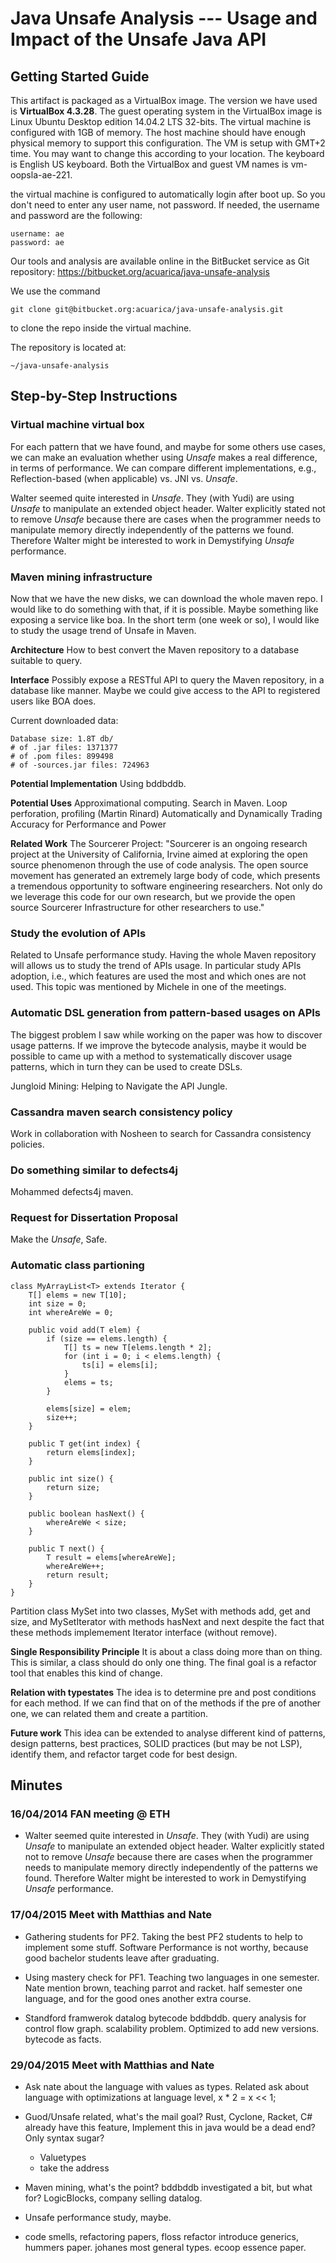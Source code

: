 # Java Unsafe Analysis --- Usage and Impact of the Unsafe Java API


## Getting Started Guide

This artifact is packaged as a VirtualBox image.
The version we have used is **VirtualBox 4.3.28**.
The guest operating system in the VirtualBox image is Linux Ubuntu Desktop edition 14.04.2 LTS 32-bits.
The virtual machine is configured with 1GB of memory.
The host machine should have enough physical memory to support this configuration.
The VM is setup with GMT+2 time.
You may want to change this according to your location.
The keyboard is English US keyboard.
Both the VirtualBox and guest VM names is vm-oopsla-ae-221. 

the virtual machine is configured to automatically login after boot up.
So you don't need to enter any user name, not password.
If needed, the username and password are the following:

    username: ae
    password: ae

Our tools and analysis are available online in the BitBucket service as Git repository:
https://bitbucket.org/acuarica/java-unsafe-analysis

We use the command 

    git clone git@bitbucket.org:acuarica/java-unsafe-analysis.git

to clone the repo inside the virtual machine.

The repository is located at:

    ~/java-unsafe-analysis

## Step-by-Step Instructions



### Virtual machine virtual box

For each pattern that we have found, and maybe for some others use cases,
we can make an evaluation whether using *Unsafe* makes a real difference, 
in terms of performance.
We can compare different implementations, e.g., 
Reflection-based (when applicable) vs. JNI vs. *Unsafe*.

Walter seemed quite interested in *Unsafe*.
They (with Yudi) are using *Unsafe* to manipulate an extended object header.
Walter explicitly stated not to remove *Unsafe* 
because there are cases when the programmer needs to manipulate memory directly 
independently of the patterns we found.
Therefore Walter might be interested to work in Demystifying *Unsafe* performance.

### Maven mining infrastructure

Now that we have the new disks, we can download the whole maven repo.
I would like to do something with that, if it is possible.
Maybe something like exposing a service like boa.
In the short term (one week or so), I would like to study the usage trend of Unsafe in Maven.

**Architecture**
How to best convert the Maven repository to a database suitable to query.

**Interface**
Possibly expose a RESTful API to query the Maven repository, in a database like manner.
Maybe we could give access to the API to registered users like BOA does.

Current downloaded data:

    Database size: 1.8T db/
    # of .jar files: 1371377
    # of .pom files: 899498
    # of -sources.jar files: 724963

**Potential Implementation**
Using bddbddb.

**Potential Uses**
Approximational computing. Search in Maven.
Loop perforation, profiling (Martin Rinard)
Automatically and Dynamically Trading Accuracy for Performance and Power

**Related Work**
The Sourcerer Project:
"Sourcerer is an ongoing research project at the University of California, Irvine 
aimed at exploring the open source phenomenon through the use of code analysis.
The open source movement has generated an extremely large body of code, 
which presents a tremendous opportunity to software engineering researchers.
Not only do we leverage this code for our own research, 
but we provide the open source Sourcerer Infrastructure for other researchers to use."

### Study the evolution of APIs

Related to Unsafe performance study.
Having the whole Maven repository will allows us to study the trend of APIs usage.
In particular study APIs adoption, i.e., which features are used the most and which ones are not used.
This topic was mentioned by Michele in one of the meetings.

### Automatic DSL generation from pattern-based usages on APIs

The biggest problem I saw while working on the paper was how to discover usage patterns.
If we improve the bytecode analysis,
maybe it would be possible to came up with a method to systematically discover usage patterns,
which in turn they can be used to create DSLs.

Jungloid Mining: Helping to Navigate the API Jungle.

### Cassandra maven search consistency policy

Work in collaboration with Nosheen to search for Cassandra consistency policies.

### Do something similar to defects4j

Mohammed defects4j maven.

### Request for Dissertation Proposal

Make the *Unsafe*, Safe.

### Automatic class partioning

    class MyArrayList<T> extends Iterator {
        T[] elems = new T[10];
        int size = 0;
        int whereAreWe = 0;

        public void add(T elem) {
            if (size == elems.length) {
                T[] ts = new T[elems.length * 2];
                for (int i = 0; i < elems.length) {
                    ts[i] = elems[i];
                }
                elems = ts;
            }

            elems[size] = elem;
            size++;
        }

        public T get(int index) {
            return elems[index];
        }

        public int size() {
            return size;
        }

        public boolean hasNext() {
            whereAreWe < size;
        }

        public T next() {
            T result = elems[whereAreWe];
            whereAreWe++;
            return result;
        }
    }

Partition class MySet into two classes, MySet<T> with methods add, get and size, 
and MySetIterator<T> with methods hasNext and next 
despite the fact that these methods implemement Iterator interface (without remove).

**Single Responsibility Principle**
It is about a class doing more than on thing.
This is similar, a class should do only one thing.
The final goal is a refactor tool that enables this kind of change.

**Relation with typestates**
The idea is to determine pre and post conditions for each method.
If we can find that on of the methods if the pre of another one, we can related them and create a partition.

**Future work**
This idea can be extended to analyse different kind of patterns, design patterns, best practices,
SOLID practices (but may be not LSP), identify them, and refactor target code for best design.

## Minutes

### 16/04/2014 FAN meeting @ ETH

* Walter seemed quite interested in *Unsafe*.
  They (with Yudi) are using *Unsafe* to manipulate an extended object header.
  Walter explicitly stated not to remove *Unsafe* 
  because there are cases when the programmer needs to manipulate memory directly 
  independently of the patterns we found.
  Therefore Walter might be interested to work in Demystifying *Unsafe* performance.

### 17/04/2015 Meet with Matthias and Nate

* Gathering students for PF2.
  Taking the best PF2 students to help to implement some stuff.
  Software Performance is not worthy, because good bachelor students leave after graduating.

* Using mastery check for PF1.
  Teaching two languages in one semester.
  Nate mention brown, teaching parrot and racket.
  half semester one language, and for the good ones another extra course.

* Standford framwerok datalog bytecode bddbddb.
  query analysis for control flow graph.
  scalability problem.
  Optimized to add new versions. bytecode as facts.

### 29/04/2015 Meet with Matthias and Nate

* Ask nate about the language with values as types.
Related ask about language with optimizations at language level,
x * 2 = x << 1;

* Guod/Unsafe related, what's the mail goal?
  Rust, Cyclone, Racket, C# already have this feature,
  Implement this in java would be a dead end?
  Only syntax sugar?
  - Valuetypes
  - take the address

* Maven mining, what's the point?
  bddbddb investigated a bit, but what for?
  LogicBlocks, company selling datalog.

* Unsafe performance study, maybe.

* code smells, refactoring papers, floss refactor
  introduce generics, hummers paper.
  johanes most general types.
  ecoop essence paper.

